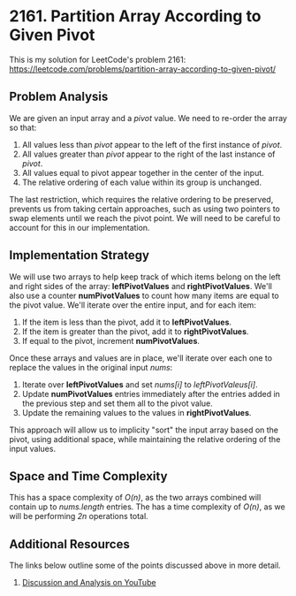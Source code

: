 # 2161. Partition Array According to Given Pivot
This is my solution for LeetCode's problem 2161: https://leetcode.com/problems/partition-array-according-to-given-pivot/

## Problem Analysis
We are given an input array and a *pivot* value. We need to re-order the array so that:

1. All values less than *pivot* appear to the left of the first instance of *pivot*.
1. All values greater than *pivot* appear to the right of the last instance of *pivot*.
1. All values equal to pivot appear together in the center of the input.
1. The relative ordering of each value within its group is unchanged.

The last restriction, which requires the relative ordering to be preserved, prevents us from taking certain approaches, such as using two pointers to swap elements until we reach the pivot point. We will need to be careful to account for this in our implementation.

## Implementation Strategy
We will use two arrays to help keep track of which items belong on the left and right sides of the array: **leftPivotValues** and **rightPivotValues**. We'll also use a counter **numPivotValues** to count how many items are equal to the pivot value. We'll iterate over the entire input, and for each item:
1. If the item is less than the pivot, add it to **leftPivotValues**.
1. If the item is greater than the pivot, add it to **rightPivotValues**.
1. If equal to the pivot, increment **numPivotValues**.

Once these arrays and values are in place, we'll iterate over each one to replace the values in the original input *nums*:
1. Iterate over **leftPivotValues** and set *nums[i]* to *leftPivotValeus[i]*.
1. Update **numPivotValues** entries immediately after the entries added in the previous step and set them all to the pivot value.
1. Update the remaining values to the values in **rightPivotValues**.

This approach will allow us to implicity "sort" the input array based on the pivot, using additional space, while maintaining the relative ordering of the input values.

## Space and Time Complexity
This has a space complexity of *O(n)*, as the two arrays combined will contain up to *nums.length* entries. The has a time complexity of *O(n)*, as we will be performing *2n* operations total.

## Additional Resources
The links below outline some of the points discussed above in more detail.
1. [Discussion and Analysis on YouTube](https://youtu.be/qnpj7hXLRM0)